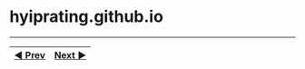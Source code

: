 # hyiprating.github.io
***
|[:arrow_backward: Prev](https://github.com/hyip/monitor)|[Next :arrow_forward:](https://github.com/hyiprating/hyiprating.github.io/wiki)|
|:----|----:|
